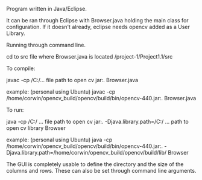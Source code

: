 Program written in Java/Eclipse. 

It can be ran through Eclipse with Browser.java holding the main class for configuration. If it doesn't already, eclipse needs opencv added as a User Library.

Running through command line.

cd to src file where Browser.java is located
/project-1/Project1.1/src

To compile:

javac -cp /C:/... file path to open cv jar:. Browser.java

example: (personal using Ubuntu)
javac -cp /home/corwin/opencv_build/opencv/build/bin/opencv-440.jar:. Browser.java

To run:

java -cp /C:/ ... file path to open cv jar:. -Djava.library.path=/C:/ ... path to open cv library Browser

example: (personal using Ubuntu)
java -cp /home/corwin/opencv_build/opencv/build/bin/opencv-440.jar:.  -Djava.library.path=/home/corwin/opencv_build/opencv/build/lib/ Browser

The GUI is completely usable to define the directory and the size of the columns and rows. These can also be set through command line arguments.
